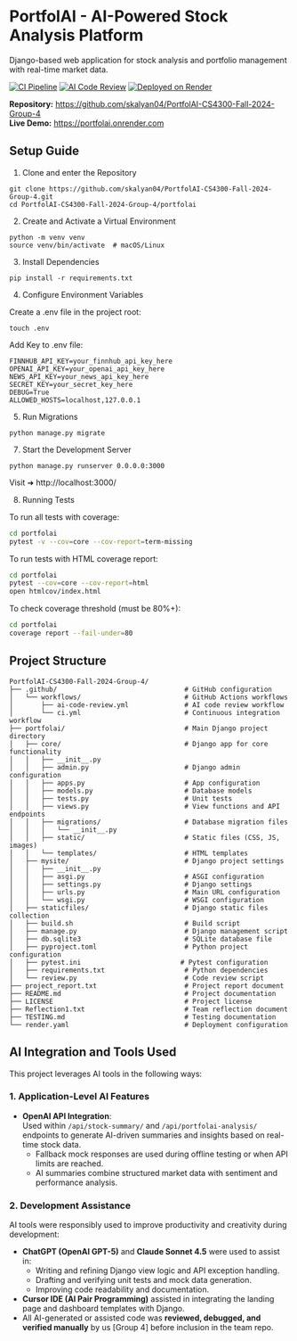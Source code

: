 # PortfolAI - AI-Powered Stock Analysis Platform

Django-based web application for stock analysis and portfolio management with real-time market data.

[![CI Pipeline](https://github.com/skalyan04/PortfolAI-CS4300-Fall-2024-Group-4/actions/workflows/ci.yml/badge.svg)](https://github.com/skalyan04/PortfolAI-CS4300-Fall-2024-Group-4/actions/workflows/ci.yml)
[![AI Code Review](https://github.com/skalyan04/PortfolAI-CS4300-Fall-2024-Group-4/actions/workflows/ai-code-review.yml/badge.svg)](https://github.com/skalyan04/PortfolAI-CS4300-Fall-2024-Group-4/actions/workflows/ai-code-review.yml)
[![Deployed on Render](https://img.shields.io/badge/Deployed%20on-Render-46E3B7?logo=render)](https://portfolai.onrender.com)

**Repository:** https://github.com/skalyan04/PortfolAI-CS4300-Fall-2024-Group-4  
**Live Demo:** https://portfolai.onrender.com

## Setup Guide

1. Clone and enter the Repository

```
git clone https://github.com/skalyan04/PortfolAI-CS4300-Fall-2024-Group-4.git
cd PortfolAI-CS4300-Fall-2024-Group-4/portfolai
```

2. Create and Activate a Virtual Environment

```
python -m venv venv
source venv/bin/activate  # macOS/Linux
```

3. Install Dependencies

```
pip install -r requirements.txt
```

4. Configure Environment Variables

Create a .env file in the project root:

```
touch .env
```

Add Key to .env file:
```
FINNHUB_API_KEY=your_finnhub_api_key_here
OPENAI_API_KEY=your_openai_api_key_here
NEWS_API_KEY=your_news_api_key_here
SECRET_KEY=your_secret_key_here
DEBUG=True
ALLOWED_HOSTS=localhost,127.0.0.1
```

5. Run Migrations

```
python manage.py migrate
```

7. Start the Development Server

```
python manage.py runserver 0.0.0.0:3000
```

Visit ➜ http://localhost:3000/

8. Running Tests

To run all tests with coverage:

```bash
cd portfolai
pytest -v --cov=core --cov-report=term-missing
```

To run tests with HTML coverage report:

```bash
cd portfolai
pytest --cov=core --cov-report=html
open htmlcov/index.html
```

To check coverage threshold (must be 80%+):

```bash
cd portfolai
coverage report --fail-under=80
```

## Project Structure

```
PortfolAI-CS4300-Fall-2024-Group-4/
├── .github/                                # GitHub configuration
│   └── workflows/                          # GitHub Actions workflows
│       ├── ai-code-review.yml              # AI code review workflow
│       └── ci.yml                          # Continuous integration workflow
├── portfolai/                              # Main Django project directory
│   ├── core/                               # Django app for core functionality
│   │   ├── __init__.py
│   │   ├── admin.py                        # Django admin configuration
│   │   ├── apps.py                         # App configuration
│   │   ├── models.py                       # Database models
│   │   ├── tests.py                        # Unit tests
│   │   ├── views.py                        # View functions and API endpoints
│   │   ├── migrations/                     # Database migration files
│   │   │   └── __init__.py
│   │   ├── static/                         # Static files (CSS, JS, images)
│   │   └── templates/                      # HTML templates
│   ├── mysite/                             # Django project settings
│   │   ├── __init__.py
│   │   ├── asgi.py                         # ASGI configuration
│   │   ├── settings.py                     # Django settings
│   │   ├── urls.py                         # Main URL configuration
│   │   └── wsgi.py                         # WSGI configuration
│   ├── staticfiles/                        # Django static files collection
│   ├── build.sh                            # Build script
│   ├── manage.py                           # Django management script
│   ├── db.sqlite3                          # SQLite database file
│   ├── pyproject.toml                      # Python project configuration
│   ├── pytest.ini                         # Pytest configuration
│   ├── requirements.txt                    # Python dependencies
│   └── review.py                           # Code review script
├── project_report.txt                      # Project report document
├── README.md                               # Project documentation
├── LICENSE                                 # Project license
├── Reflection1.txt                         # Team reflection document
├── TESTING.md                              # Testing documentation
└── render.yaml                             # Deployment configuration
```

## AI Integration and Tools Used

This project leverages AI tools in the following ways:

### 1. Application-Level AI Features
- **OpenAI API Integration**:  
  Used within `/api/stock-summary/` and `/api/portfolai-analysis/` endpoints to generate AI-driven summaries and insights based on real-time stock data.  
  - Fallback mock responses are used during offline testing or when API limits are reached.  
  - AI summaries combine structured market data with sentiment and performance analysis.

### 2. Development Assistance
AI tools were responsibly used to improve productivity and creativity during development:
- **ChatGPT (OpenAI GPT-5)** and **Claude Sonnet 4.5** were used to assist in:
  - Writing and refining Django view logic and API exception handling.
  - Drafting and verifying unit tests and mock data generation.
  - Improving code readability and documentation.
- **Cursor IDE (AI Pair Programming)** assisted in integrating the landing page and dashboard templates with Django.
- All AI-generated or assisted code was **reviewed, debugged, and verified manually** by us [Group 4] before inclusion in the team repo.